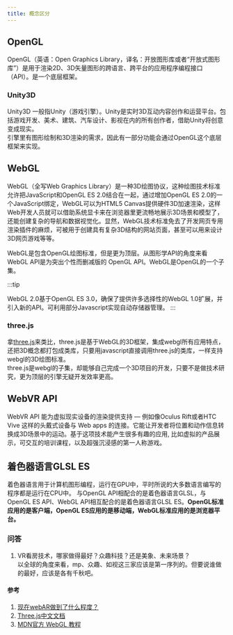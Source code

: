 ```yaml
---
title: 概念区分
---
```

## OpenGL
OpenGL（英语：Open Graphics Library，译名：开放图形库或者“开放式图形库”）是用于渲染2D、3D矢量图形的跨语言、跨平台的应用程序编程接口（API）。是一个底层框架。

### Unity3D
Unity3D 一般指Unity（游戏引擎）。Unity是实时3D互动内容创作和运营平台。包括游戏开发、美术、建筑、汽车设计、影视在内的所有创作者，借助Unity将创意变成现实。    
引擎里有图形绘制和3D渲染的需求，因此有一部分功能会通过OpenGL这个底层框架来实现。

## WebGL
WebGL（全写Web Graphics Library）是一种3D绘图协议，这种绘图技术标准允许把JavaScript和OpenGL ES 2.0结合在一起，通过增加OpenGL ES 2.0的一个JavaScript绑定，WebGL可以为HTML5 Canvas提供硬件3D加速渲染，这样Web开发人员就可以借助系统显卡来在浏览器里更流畅地展示3D场景和模型了，还能创建复杂的导航和数据视觉化。显然，WebGL技术标准免去了开发网页专用渲染插件的麻烦，可被用于创建具有复杂3D结构的网站页面，甚至可以用来设计3D网页游戏等等。

WebGL是包含OpenGL绘图标准，但是更为顶层。从图形学API的角度来看WebGL API是为突出个性而删减版的 OpenGL API。WebGL是OpenGL的一个子集。

:::tip

WebGL 2.0基于OpenGL ES 3.0，确保了提供许多选择性的WebGL 1.0扩展，并引入新的API。可利用部分Javascript实现自动存储器管理。 
:::

### three.js
拿[three.js](https://github.com/mrdoob/three.js)来类比，three.js是基于WebGL的3D框架，集成webgl所有应用特点，还把3D概念都打包成类库，只要用javascript直接调用three.js的类库，一样支持webgl的3D绘图标准。    
three.js是webgl的子集，却能够自己完成一个3D项目的开发，只要不是做技术研究，更为顶层的引擎无疑开发效率更高。

## WebVR API 
WebVR API 能为虚拟现实设备的渲染提供支持 — 例如像Oculus Rift或者HTC Vive 这样的头戴式设备与 Web apps 的连接。它能让开发者将位置和动作信息转换成3D场景中的运动。基于这项技术能产生很多有趣的应用, 比如虚拟的产品展示，可交互的培训课程，以及超强沉浸感的第一人称游戏。

## 着色器语言GLSL ES
着色器语言用于计算机图形编程，运行在GPU中，平时所说的大多数语言编写的程序都是运行在CPU中。 与OpenGL API相配合的是着色器语言GLSL，与OpenGL ES API、WebGL API相互配合的是着色器语言GLSL ES。**OpenGL标准应用的是客户端，OpenGL ES应用的是移动端，WebGL标准应用的是浏览器平台。**







### 问答
1. VR看房技术，哪家做得最好？众趣科技？还是美象、未来场景？    
以全球的角度来看，mp、众趣、如视这三家应该是第一序列的。但要说谁做的最好，应该是各有千秋吧。

#### 参考
1. [现在webAR做到了什么程度？](https://www.zhihu.com/question/301451219/answer/1029216255)
2. [Three.js中文文档](http://www.yanhuangxueyuan.com/threejs/docs/index.html)
3. [MDN官方 WebGL 教程](https://developer.mozilla.org/zh-CN/docs/Web/API/WebGL_API/Tutorial)